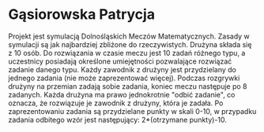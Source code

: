 # Gąsiorowska Patrycja 

Projekt jest symulacją Dolnośląskich Meczów Matematycznych. Zasady w symulacji są jak najbardziej zbliżone do rzeczywistych. 
Drużyna składa się z 10 osób. Do rozwiązania w czasie meczu jest 10 zadań różnego typu, a uczestnicy posiadają określone umiejętności pozwalające rozwiązać zadanie danego typu.
Każdy zawodnik z drużyny jest przydzielany do jednego zadania (nie może zaprezentować więcej).
Podczas rozgrywki drużyny na przemian zadają sobie zadania, koniec meczu następuje po 8 zadanych. Każda drużyna ma prawo jednokrotnie "odbić zadanie", co oznacza, że rozwiązuje je zawodnik z drużyny, która je zadała. 
Po zaprezentowaniu zadania są przydzielane punkty w skali 0-10, w przypadku zadania odbitego wzór jest następujący: 2*(otrzymane punkty)-10.
